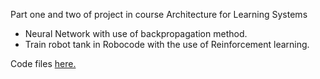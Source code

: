 Part one and two of project in course Architecture for Learning Systems

- Neural Network with use of backpropagation method.
- Train robot tank in Robocode with the use of Reinforcement learning.

Code files [here.](src)
